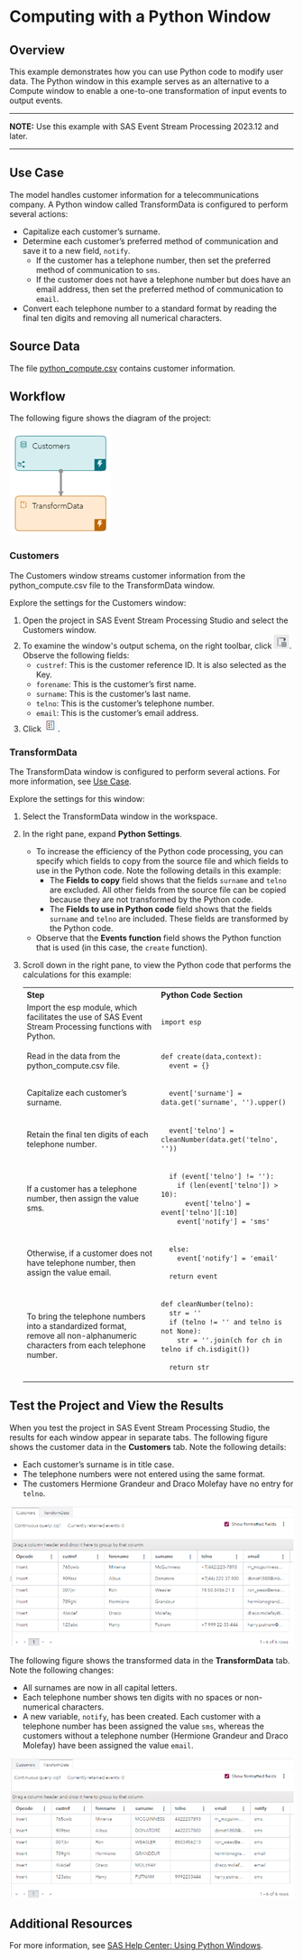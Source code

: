 # Computing with a Python Window
## Overview
This example demonstrates how you can use Python code to modify user data. The Python window in this example serves as an alternative to a Compute window to enable a one-to-one transformation of input events to output events.

---
**NOTE:**
Use this example with SAS Event Stream Processing 2023.12 and later. 

---

## Use Case

The model handles customer information for a telecommunications company. A Python window called TransformData is configured to perform several actions:

- Capitalize each customer’s surname.
- Determine each customer’s preferred method of communication and save it to a new field, `notify`.
  - If the customer has a telephone number, then set the preferred method of communication to `sms`.
  - If the customer does not have a telephone number but does have an email address, then set the preferred method of communication to `email`.
- Convert each telephone number to a standard format by reading the final ten digits and removing all numerical characters.

## Source Data
The file [python_compute.csv](python_compute.csv) contains customer information.

## Workflow
The following figure shows the diagram of the project:

![Diagram of the project](img/python-compute.png "Diagram of the project")

### Customers

The Customers window streams customer information from the python_compute.csv file to the TransformData window.

Explore the settings for the Customers window:
1. Open the project in SAS Event Stream Processing Studio and select the Customers window. 
2. To examine the window's output schema, on the right toolbar, click ![Output Schema](img/output-schema-icon.png "Output schema"). Observe the following fields: 
   - `custref`: This is the customer reference ID. It is also selected as the Key.
   - `forename`: This is the customer’s first name.
   - `surname`: This is the customer’s last name.
   - `telno`: This is the customer’s telephone number.
   - `email`: This is the customer’s email address.
3. Click ![Properties](img/show-properties-icon.png "Properties"). 

### TransformData

The TransformData window is configured to perform several actions. For more information, see [Use Case](#use-case).

Explore the settings for this window:
1. Select the TransformData window in the workspace.
2. In the right pane, expand **Python Settings**.
   - To increase the efficiency of the Python code processing, you can specify which fields to copy from the source file and which fields to use in the Python code. Note the following details in this example:
     - The **Fields to copy** field shows that the fields `surname` and `telno` are excluded. All other fields from the source file can be copied because they are not transformed by the Python code.
     - The **Fields to use in Python code** field shows that the fields `surname` and `telno` are included. These fields are transformed by the Python code.
   - Observe that the **Events function** field shows the Python function that is used (in this case, the `create` function).
3. Scroll down in the right pane, to view the Python code that performs the calculations for this example:
   
    <table>
    <tr>
    <th>Step</th> <th>Python Code Section</th>
    </tr>
    <tr>
    <td>Import the esp module, which facilitates the use of SAS Event Stream Processing functions with Python.</td>
    <td>

      
    ```
   import esp
    ```

      
    </td>
    </tr>
    <tr>
    <td>Read in the data from the python_compute.csv file.</td>
    <td>

      
    ```
    def create(data,context):
      event = {}
    ```

      
    </td>
    </tr>
    <tr>
    <td> Capitalize each customer’s surname.</td>
    <td>


    ```
      event['surname'] = data.get('surname', '').upper()
    ```


    </td>
    </tr>
    <tr>
    <td> Retain the final ten digits of each telephone number.</td>
    <td>


    ```
      event['telno'] = cleanNumber(data.get('telno', ''))
    ```


    </td>
    </tr>
    <tr>
    <td>If a customer has a telephone number, then assign the value sms.

    </td>
    <td>


    ```
      if (event['telno'] != ''):
        if (len(event['telno']) > 10):
          event['telno'] = event['telno'][:10]
        event['notify'] = 'sms'
    ```


    </td>
    </tr>
    <tr>
    <td>Otherwise, if a customer does not have telephone number, then assign the value email.</td>
    <td>


    ```
      else:
        event['notify'] = 'email'

      return event
    ```


    </td>
    </tr>
    <tr>
    <td>To bring the telephone numbers into a standardized format, remove all non-alphanumeric characters from each telephone number.</td>
    <td>


    ```
    def cleanNumber(telno):
      str = ''
      if (telno != '' and telno is not None):
        str = ''.join(ch for ch in telno if ch.isdigit())
    
      return str
    ```
    </td>
    </tr>
    </table>


## Test the Project and View the Results

When you test the project in SAS Event Stream Processing Studio, the results for each window appear in separate tabs. The following figure shows the customer data in the **Customers** tab. Note the following details:
- Each customer’s surname is in title case.
- The telephone numbers were not entered using the same format.
- The customers Hermione Grandeur and Draco Molefay have no entry for `telno`.

![Results for the Customers tab](img/Customers.png "Results for the Customers tab")

The following figure shows the transformed data in the **TransformData** tab. Note the following changes:
- All surnames are now in all capital letters.
- Each telephone number shows ten digits with no spaces or non-numerical characters.
- A new variable, `notify`, has been created. Each customer with a telephone number has been assigned the value `sms`, whereas the customers without a telephone number (Hermione Grandeur and Draco Molefay) have been assigned the value `email`.

![Results for the TransformData tab](img/TransformData.png "Results for the TransformData tab")

## Additional Resources
For more information, see [SAS Help Center: Using Python Windows](https://documentation.sas.com/?cdcId=espcdc&cdcVersion=default&docsetId=espcreatewindows&docsetTarget=p0e7tn8o6onj93n11vu60llatasz.htm).
